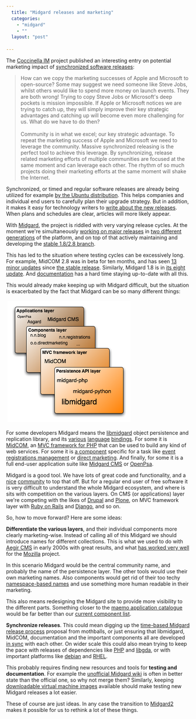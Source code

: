 ```yaml
---
  title: "Midgard releases and marketing"
  categories: 
    - "midgard"
    - ""
  layout: "post"

---
```

<p>
The <a href="http://coccinella.im/">Coccinella IM</a> project published an interesting entry on potential marketing impact of <a href="http://coccinella.im/synchronized-releases">synchronized software releases</a>:
</p><blockquote>
How can we copy the marketing successes of Apple and Microsoft to open-source? Some may suggest we need someone like Steve Jobs, whilst others would like to spend more money on launch events. They are both wrong! Trying to copy Steve Jobs or Microsoft's deep pockets is mission impossible. If Apple or Microsoft notices we are trying to catch up, they will simply improve their key strategic advantages and catching up will become even more challenging for us. What do we have to do then?
<br /><br />Community is in what we excel; our key strategic advantage. To repeat the marketing success of Apple and Microsoft we need to leverage the community. Massive synchronized releasing is the perfect tool to achieve this leverage. By synchronizing, release related marketing efforts of multiple communities are focused at the same moment and can leverage each other. The rhythm of so much projects doing their marketing efforts at the same moment will shake the Internet.
</blockquote><p>
Synchronized, or timed and regular software releases are already being utilized for example <a href="https://wiki.ubuntu.com/TimeBasedReleases">by the Ubuntu distribution</a>. This helps companies and individual end users to carefully plan their upgrade strategy. But in addition, it makes it easy for technology writers to <a href="http://arstechnica.com/news.ars/post/20080629-horny-for-ubuntu-8-10-first-look-at-intrepid-ibex.html">write about the new releases</a>. When plans and schedules are clear, articles will more likely appear.
</p><p>
With <a href="http://www.midgard-project.org/">Midgard</a>, the project is riddled with very varying release cycles. At the moment we're simultaneously <a href="http://bergie.iki.fi/blog/big_midgard_release_day/">working on major releases</a> in <a href="http://bergie.iki.fi/blog/some_midgard_roadmapping/">two different generations</a> of the platform, and on top of that actively maintaining and developing the <a href="http://www.midgard-project.org/midgard/1.8/">stable 1.8/2.8 branch</a>.
</p><p>
This has led to the situation where testing cycles can be excessively long. For example, MidCOM 2.8 was in beta for ten months, and has seen <a href="http://pear.midcom-project.org/index.php?package=midcom&amp;downloads">13 minor updates</a> since <a href="http://www.midgard-project.org/updates/view/midcom_2-8-0_released.html">the stable release</a>. Similarly, Midgard 1.8 is in <a href="http://www.midgard-project.org/updates/view/1212065673.html">its eight update</a>. And <a href="http://www.midgard-project.org/documentation/">documentation</a> has a hard time staying up-to-date with all this.
</p><p>
This would already make keeping up with Midgard difficult, but the situation is exacerbated by the fact that Midgard can be so many different things:
</p><p>
<img src="/files/layers-of-midgard.png" height="331" width="336" border="0" hspace="4" vspace="4" alt="Layers of Midgard" title="Layers of Midgard" /></p><p>
For some developers Midgard means the <a href="http://www.midgard-project.org/documentation/midgard-core/">libmidgard</a> object persistence and replication library, and its <a href="http://www.midgard-project.org/documentation/php_midgard_core/">various</a> <a href="http://www.midgard-project.org/documentation/python_midgard/">language</a> <a href="http://bergie.iki.fi/blog/midgard_2-more_than_just_php-more_than_just_cms/">bindings</a>. For some it is <a href="http://www.midgard-project.org/documentation/midcom">MidCOM</a>, an <a href="http://bergie.iki.fi/blog/midcom_3_at_a_glance/">MVC framework for PHP</a> that can be used to build any kind of web services. For some it is <a href="http://pear.midcom-project.org/index.php?category=1&amp;page=1">a component</a> specific for a task like <a href="http://www.midgard-project.org/documentation/reference-components-net.nemein.registrations/">event registrations management</a> or <a href="http://bergie.iki.fi/blog/direct-marketing-component-for-openpsa/">direct marketing</a>. And finally, for some it is a full end-user application suite like <a href="http://www.midgard-project.org/midgard/1.8/">Midgard CMS</a> or <a href="http://www.openpsa.org/">OpenPsa</a>.
</p><p>
Midgard is a good tool. We have lots of great code and functionality, and a <a href="http://boids.name/empty/articles/2007/08/02/midgard-at-protva">nice</a> <a href="http://bergie.iki.fi/blog/midgard_developers_in_linkoping/">community</a> to top that off. But for a regular end user of free software it is very difficult to understand the whole Midgard ecosystem, and where is sits with competition on the various layers. On CMS (or applications) layer we're competing with the likes of <a href="http://drupal.org/">Drupal</a> and <a href="http://plone.org/">Plone</a>, on MVC framework layer with <a href="http://www.rubyonrails.org/">Ruby on Rails</a> and <a href="http://www.djangoproject.com/">Django</a>, and so on.
</p><p>
So, how to move forward? Here are some ideas:
</p><p>
<strong>Differentiate the various layers</strong>, and their individual components more clearly marketing-wise. Instead of calling all of this Midgard we should introduce names for different collections. This is what we used to do with <a href="http://nemein.com/en/news/8038db7b7ad7882ef4bb66acb7707ebb.html">Aegir CMS</a> in early 2000s with great results, and what <a href="http://www.mozilla.com/en-US/firefox">has worked very well</a> for the <a href="http://www.mozilla.com/en-US/about/whatismozilla.html">Mozilla</a> project.
</p><p>
In this scenario Midgard would be the central community name, and probably the name of the persistence layer. The other tools would use their own marketing names. Also components would get rid of their too techy <a href="http://www.midgard-project.org/documentation/concepts-midcom-specs-architecture-namespacing/">namespace-based names</a> and use something more human readable in their marketing.
</p><p>
This also means redesigning the Midgard site to provide more visibility to the different parts. Something closer to the <a href="http://maemo.org/downloads/OS2008/">maemo application catalogue</a> would be far better than our <a href="http://pear.midcom-project.org/index.php?category=1&amp;amp;page=1">current component list</a>.
</p><p>
<strong>Synchronize releases</strong>. This could mean digging up the <a href="http://www.midgard-project.org/development/mrfc/view/0008.html">time-based Midgard release process</a> proposal from mothballs, or just ensuring that libmidgard, MidCOM, documentation and the important components all are developed <a href="http://useopensource.blogspot.com/2008/04/synching-open-source-release-schedule.html">in sync</a> with each other. On wider scale this could also mean trying to keep the pace with releases of dependencies like <a href="http://snaps.php.net/">PHP</a> and <a href="http://www.gnome-db.org/">libgda</a>, or with important platforms like <a href="http://release.debian.org/">debian</a> and <a href="http://www.computerworld.com/action/article.do?command=viewArticleBasic&amp;articleId=9000903&amp;source=rss_topic122">RHEL</a>.
</p><p>
This probably requires finding new resources and tools for <strong>testing and documentation</strong>. For example the <a href="http://midgardwiki.contentcontrol-berlin.de/index.php/Main_Page">unofficial Midgard wiki</a> is often in better state than the official one, so why not merge them? Similarly, keeping <a href="http://teroheikkinen.iki.fi/blog/view/midcom_3_virtual_machine.html">downloadable virtual machine images</a> available should make testing new Midgard releases a lot easier.
</p><p>
These of course are just ideas. In any case the transition to <a href="http://bergie.iki.fi/blog/midgard_2-finally_legacy-free/">Midgard2</a> makes it possible for us to rethink a lot of these things.
</p>